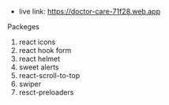 * live link: https://doctor-care-71f28.web.app 

Packeges
1. react icons
2. react hook form
3. react helmet
4. sweet alerts
5. react-scroll-to-top
6. swiper
7. resct-preloaders 
